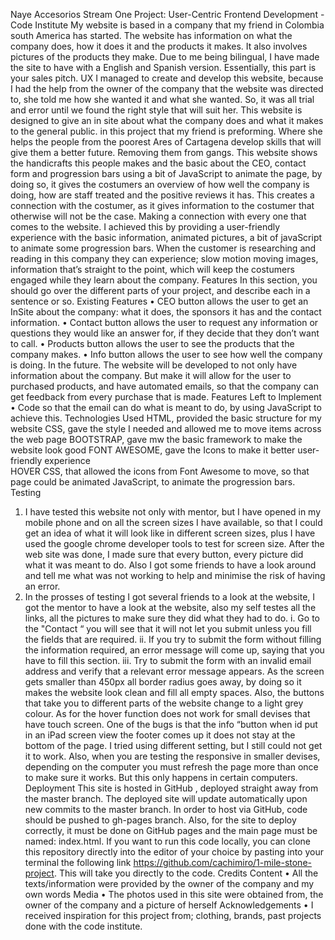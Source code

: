 Naye Accesorios
Stream One Project: User-Centric Frontend Development - Code Institute
My website is based in a company that my friend in Colombia south America has started. The website has information on what the company does, how it does it and the products it makes. It also involves pictures of the products they make. Due to me being bilingual, I have made the site to have with a English and Spanish version.
Essentially, this part is your sales pitch.
UX
I managed to create and develop this website, because I had the help from the owner of the company that the website was directed to, she told me how she wanted it and what she wanted. So, it was all trial and error until we found the right style that will suit her.
This website is designed to give an in site about what the company does and what it makes to the general public. in this project that my friend is preforming. Where she helps the people from the poorest Ares of Cartagena develop skills that will give them a better future. Removing them from gangs.
This website shows the handicrafts this people makes and the basic about the CEO, contact form and progression bars using a bit of JavaScript to animate the page, by doing so, it gives the costumers an overview of how well the company is doing, how are staff treated and the positive reviews it has. This creates a  connection with the costumer, as it gives information to the costumer that otherwise will not be the case. Making a connection with every one that comes to the website.
I achieved this by providing a user-friendly experience with the basic information, animated pictures, a bit of javaScript to animate some progression bars. When the customer is researching and reading in this company they can experience; slow motion moving images, information that’s straight to the point, which will keep the costumers engaged while they learn about the company. 
Features
In this section, you should go over the different parts of your project, and describe each in a sentence or so.
Existing Features
•	CEO button allows the user to get an InSite about the company: what it does, the sponsors it has and the contact information.
•	Contact button allows the user to request any information or questions they would like an answer for, if they decide that they don’t want to call.
•	Products button allows the user to see the products that the company makes.
•	Info button allows the user to see how well the company is doing.
In the future. The website will be developed to not only have information about the company. But make it will allow for the user to purchased products, and have automated emails, so that the company can get feedback from every purchase that is made.
Features Left to Implement
•	Code so that the email can do what is meant to do, by using JavaScript to achieve  this. 
Technologies Used
HTML, provided the basic structure for my website
 CSS, gave the style I needed and allowed me to move items across the web page 
 BOOTSTRAP, gave mw the basic framework to make the website look good 
 FONT AWESOME, gave the Icons to make it better user-friendly experience  
 HOVER CSS, that allowed the icons from Font Awesome to move, so that page could be animated 
JavaScript, to animate the progression bars.
Testing
1.	I have tested this website not only with mentor, but I have opened in my mobile phone and on all the screen sizes I have available, so that I could get an idea of what it will look like in different screen sizes, plus I have used the google chrome developer tools to test for screen size. After the web site was done, I made sure that every button, every picture did what it was meant to do. Also I got some friends to have a look around and tell me what was not working to help and minimise the risk of having an error. 
2.	In the prosses of testing I got several friends to a look at the website, I got the mentor to have a look at the website, also  my self testes all the links, all the pictures to make sure they did what they had to do.
i.	Go to the "Contact “ you will see that it will not let you submit unless you fill the fields that are required.
ii.	If you try to submit the form without filling the information required, an error message will come up, saying that you have to fill this section.
iii.	Try to submit the form with an invalid email address and verify that a relevant error message appears.
As the screen gets smaller than 450px all border radius goes away, by doing so it makes the website look clean and fill all empty spaces. Also, the buttons that take you to different parts of the website change to a light grey colour. As for the hover function does not work for small devises that have touch screen.
One of the bugs is that the info “button when id put in an iPad screen view the footer comes up it does not stay at the bottom of the page. I tried using different setting, but I still could not get it to work. Also, when you are testing the responsive in smaller devises, depending on the computer you must refresh the page more than once to make sure it works. But this only happens in certain computers.
Deployment
This site is hosted in GitHub , deployed straight away from the master branch. The deployed site will update automatically upon new commits to the master branch. In order to host via GitHub, code should be pushed to gh-pages branch. Also, for the site to deploy correctly, it must be done on GitHub pages and the main page must be named: index.html. If you want to run this code locally, you can clone this repository directly into the editor of your choice by pasting into your terminal the following link https://github.com/cachimiro/1-mile-stone-project. This will take you directly to the code.
Credits
Content
•	All the texts/information were provided by the owner of the company and my own words 
Media
•	The photos used in this site were obtained from, the owner of the company and a picture of herself 
Acknowledgements
•	I received inspiration for this project from; clothing, brands, past projects done with the code institute.


